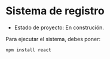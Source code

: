 <h1>Sistema de registro</h1>

- Estado de proyecto: En construción.

Para ejecutar el sistema, debes poner:

```npm install react```
